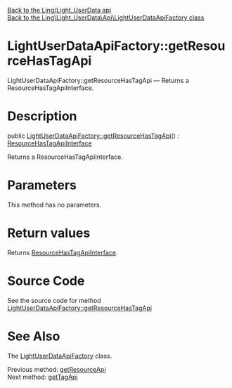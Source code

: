 [Back to the Ling/Light_UserData api](https://github.com/lingtalfi/Light_UserData/blob/master/doc/api/Ling/Light_UserData.md)<br>
[Back to the Ling\Light_UserData\Api\LightUserDataApiFactory class](https://github.com/lingtalfi/Light_UserData/blob/master/doc/api/Ling/Light_UserData/Api/LightUserDataApiFactory.md)


LightUserDataApiFactory::getResourceHasTagApi
================



LightUserDataApiFactory::getResourceHasTagApi — Returns a ResourceHasTagApiInterface.




Description
================


public [LightUserDataApiFactory::getResourceHasTagApi](https://github.com/lingtalfi/Light_UserData/blob/master/doc/api/Ling/Light_UserData/Api/LightUserDataApiFactory/getResourceHasTagApi.md)() : [ResourceHasTagApiInterface](https://github.com/lingtalfi/Light_UserData/blob/master/doc/api/Ling/Light_UserData/Api/ResourceHasTagApiInterface.md)




Returns a ResourceHasTagApiInterface.




Parameters
================

This method has no parameters.


Return values
================

Returns [ResourceHasTagApiInterface](https://github.com/lingtalfi/Light_UserData/blob/master/doc/api/Ling/Light_UserData/Api/ResourceHasTagApiInterface.md).








Source Code
===========
See the source code for method [LightUserDataApiFactory::getResourceHasTagApi](https://github.com/lingtalfi/Light_UserData/blob/master/Api/LightUserDataApiFactory.php#L80-L87)


See Also
================

The [LightUserDataApiFactory](https://github.com/lingtalfi/Light_UserData/blob/master/doc/api/Ling/Light_UserData/Api/LightUserDataApiFactory.md) class.

Previous method: [getResourceApi](https://github.com/lingtalfi/Light_UserData/blob/master/doc/api/Ling/Light_UserData/Api/LightUserDataApiFactory/getResourceApi.md)<br>Next method: [getTagApi](https://github.com/lingtalfi/Light_UserData/blob/master/doc/api/Ling/Light_UserData/Api/LightUserDataApiFactory/getTagApi.md)<br>

